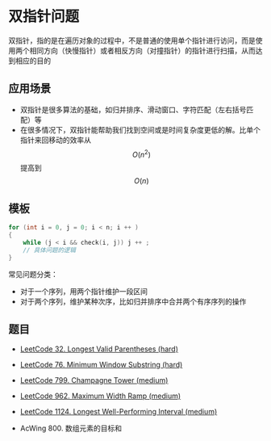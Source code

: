 # 双指针问题

双指针，指的是在遍历对象的过程中，不是普通的使用单个指针进行访问，而是使用两个相同方向（快慢指针）或者相反方向（对撞指针）的指针进行扫描，从而达到相应的目的

## 应用场景

- 双指针是很多算法的基础，如归并排序、滑动窗口、字符匹配（左右括号匹配）等
- 在很多情况下，双指针能帮助我们找到空间或是时间复杂度更低的解。比单个指针来回移动的效率从$$O(n^2)$$提高到$$O(n)$$

## 模板

```cpp
for (int i = 0, j = 0; i < n; i ++ )
{
    while (j < i && check(i, j)) j ++ ;
    // 具体问题的逻辑
}
```

常见问题分类：

- 对于一个序列，用两个指针维护一段区间
- 对于两个序列，维护某种次序，比如归并排序中合并两个有序序列的操作

## 题目

- [LeetCode 32. Longest Valid Parentheses (hard)](https://github.com/muyids/leetcode/blob/master/algorithms/1-100/32.longest-valid-parentheses.md)

- [LeetCode 76. Minimum Window Substring (hard)](https://github.com/muyids/leetcode/blob/master/algorithms/1-100/76.minimum-window-substring.md)

- [LeetCode 799. Champagne Tower (medium)](https://github.com/muyids/leetcode/blob/master/algorithms/701-800/799.champagne-tower.md)

- [LeetCode 962. Maximum Width Ramp (medium)](https://github.com/muyids/leetcode/blob/master/algorithms/901-1000/962.maximum-width-ramp.md)

- [LeetCode 1124. Longest Well-Performing Interval (medium)](https://github.com/muyids/leetcode/blob/master/algorithms/1101-1200/1124.longest-well-performing-interval.md)

- AcWing 800. 数组元素的目标和
